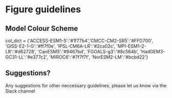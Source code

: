 # Figure guidelines 

## Model Colour Scheme

col_dict = {'ACCESS-ESM1-5':'#1f77b4','CMCC-CM2-SR5':'#FFD700', 'GISS-E2-1-G':'#ff7f0e', 'IPSL-CM6A-LR':'#2ca02c', 'MPI-ESM1-2-LR':'#d62728', 'CanESM5':'#9467bd', 'FGOALS-g3':'#8c564b', 'HadGEM3-GC31-LL':'#e377c2', 'MIROC6':'#7f7f7f', 'NorESM2-LM':'#bcbd22'}

## Suggestions?

Any suggestions for other neccessary guidelines, please let us know via the Slack channel

